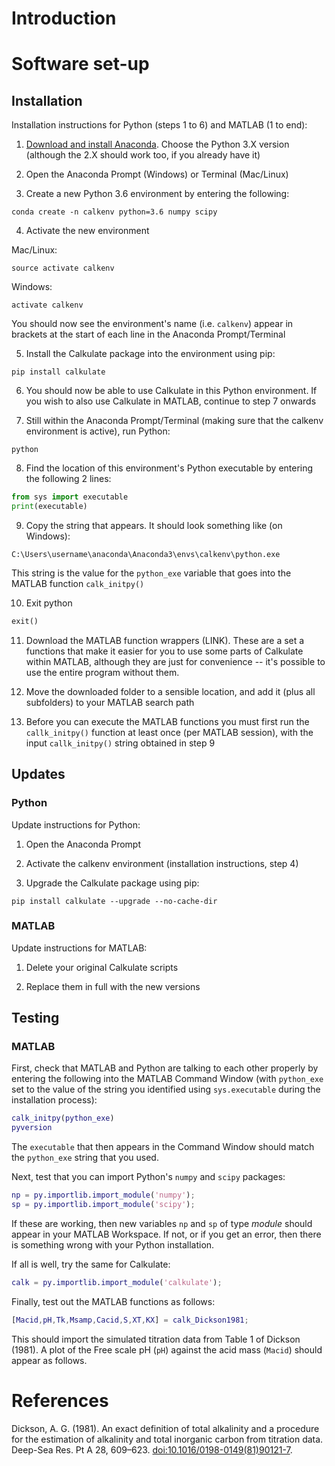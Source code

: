 # Introduction

# Software set-up

## Installation

Installation instructions for Python (steps 1 to 6) and MATLAB (1 to end):

  1. [Download and install Anaconda](https://www.anaconda.com/download/). Choose the Python 3.X version (although the 2.X should work too, if you already have it)

  2. Open the Anaconda Prompt (Windows) or Terminal (Mac/Linux)

  3. Create a new Python 3.6 environment by entering the following:

```
conda create -n calkenv python=3.6 numpy scipy
```

  4. Activate the new environment

  Mac/Linux:

```
source activate calkenv
```

  Windows:

```
activate calkenv
```

  You should now see the environment's name (i.e. `calkenv`) appear in brackets at the start of each line in the Anaconda Prompt/Terminal

  5. Install the Calkulate package into the environment using pip:

```
pip install calkulate
```

  6. You should now be able to use Calkulate in this Python environment. If you wish to also use Calkulate in MATLAB, continue to step 7 onwards

  7. Still within the Anaconda Prompt/Terminal (making sure that the calkenv environment is active), run Python:

```
python
```

  8. Find the location of this environment's Python executable by entering the following 2 lines:

```python
from sys import executable
print(executable)
```

  9. Copy the string that appears. It should look something like (on Windows):

```
C:\Users\username\anaconda\Anaconda3\envs\calkenv\python.exe
```

  This string is the value for the `python_exe` variable that goes into the MATLAB function `calk_initpy()`

  10. Exit python

```python
exit()
```

  11. Download the MATLAB function wrappers (LINK). These are a set a functions that make it easier for you to use some parts of Calkulate within MATLAB, although they are just for convenience -- it's possible to use the entire program without them.

  12. Move the downloaded folder to a sensible location, and add it (plus all subfolders) to your MATLAB search path

  13. Before you can execute the MATLAB functions you must first run the `callk_initpy()` function at least once (per MATLAB session), with the input `callk_initpy()` string obtained in step 9

## Updates

### Python

Update instructions for Python:

  1. Open the Anaconda Prompt

  2. Activate the calkenv environment (installation instructions, step 4)

  3. Upgrade the Calkulate package using pip:

```
pip install calkulate --upgrade --no-cache-dir
```

### MATLAB

Update instructions for MATLAB:

  1. Delete your original Calkulate scripts

  2. Replace them in full with the new versions

## Testing

### MATLAB

First, check that MATLAB and Python are talking to each other properly by entering the following into the MATLAB Command Window (with `python_exe` set to the value of the string you identified using `sys.executable` during the installation process):

```matlab
calk_initpy(python_exe)
pyversion
```

The `executable` that then appears in the Command Window should match the `python_exe` string that you used.

Next, test that you can import Python's `numpy` and `scipy` packages:

```matlab
np = py.importlib.import_module('numpy');
sp = py.importlib.import_module('scipy');
```

If these are working, then new variables `np` and `sp` of type *module* should appear in your MATLAB Workspace. If not, or if you get an error, then there is something wrong with your Python installation.

If all is well, try the same for Calkulate:

```matlab
calk = py.importlib.import_module('calkulate');
```

Finally, test out the MATLAB functions as follows:

```matlab
[Macid,pH,Tk,Msamp,Cacid,S,XT,KX] = calk_Dickson1981;
```

This should import the simulated titration data from Table 1 of Dickson (1981). A plot of the Free scale pH (`pH`) against the acid mass (`Macid`) should appear as follows.

# References

Dickson, A. G. (1981). An exact definition of total alkalinity and a procedure for the estimation of alkalinity and total inorganic carbon from titration data. Deep-Sea Res. Pt A 28, 609–623. <a href="https://doi.org/10.1016/0198-0149(81)90121-7">doi:10.1016/0198-0149(81)90121-7</a>.
